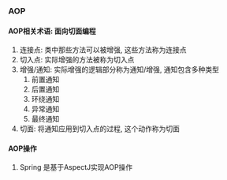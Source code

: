 ### AOP
#### AOP相关术语: 面向切面编程
1. 连接点: 类中那些方法可以被增强, 这些方法称为连接点
2. 切入点: 实际增强的方法被称为切入点
3. 增强/通知: 实际增强的逻辑部分称为通知/增强, 通知包含多种类型
   1. 前置通知
   2. 后置通知
   3. 环绕通知
   4. 异常通知
   5. 最终通知
4. 切面: 将通知应用到切入点的过程, 这个动作称为切面

#### AOP操作
1. Spring 是基于AspectJ实现AOP操作